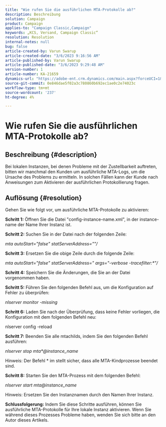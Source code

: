 ```yaml
---
title: "Wie rufen Sie die ausführlichen MTA-Protokolle ab?"
description: Beschreibung
solution: Campaign
product: Campaign
applies-to: "Campaign Classic,Campaign"
keywords: „KCS, Versand, Campaign Classic“
resolution: Resolution
internal-notes: null
bug: false
article-created-by: Varun Swarup
article-created-date: "3/6/2023 9:16:56 AM"
article-published-by: Varun Swarup
article-published-date: "3/6/2023 9:29:48 AM"
version-number: 1
article-number: KA-21659
dynamics-url: "https://adobe-ent.crm.dynamics.com/main.aspx?forceUCI=1&pagetype=entityrecord&etn=knowledgearticle&id=41c4aca0-ffbb-ed11-83ff-6045bd006149"
source-git-commit: 0e846dae5f02a3c780860b692ec1ae0c2e74023c
workflow-type: tm+mt
source-wordcount: '237'
ht-degree: 4%

---
```


# Wie rufen Sie die ausführlichen MTA-Protokolle ab?

## Beschreibung {#description}

Bei lokalen Instanzen, bei denen Probleme mit der Zustellbarkeit auftreten, bitten wir manchmal den Kunden um ausführliche MTA-Logs, um die Ursache des Problems zu ermitteln. In solchen Fällen kann der Kunde nach Anweisungen zum Aktivieren der ausführlichen Protokollierung fragen.

## Auflösung {#resolution}


Gehen Sie wie folgt vor, um ausführliche MTA-Protokolle zu aktivieren:

<b>Schritt 1:</b>
Öffnen Sie die Datei &quot;config-instance-name.xml&quot;, in der instance-name der Name Ihrer Instanz ist.

<b>Schritt 2:</b>
Suchen Sie in der Datei nach der folgenden Zeile:

*mta autoStart=&quot;false&quot; statServerAddress=&quot;&quot;/*

<b>Schritt 3:</b>
Ersetzen Sie die obige Zeile durch die folgende Zeile:

*mta autoStart=&quot;false&quot; statServerAddress=&quot; args=&quot;-verbose -tracefilter:\*&quot;/*

<b>Schritt 4:</b>
Speichern Sie die Änderungen, die Sie an der Datei vorgenommen haben.

<b>Schritt 5:</b>
Führen Sie den folgenden Befehl aus, um die Konfiguration auf Fehler zu überprüfen:

*nlserver monitor -missing*

<b>Schritt 6:</b>
Laden Sie nach der Überprüfung, dass keine Fehler vorliegen, die Konfiguration mit dem folgenden Befehl neu:

nlserver config -reload

<b>Schritt 7:</b>
Beenden Sie alle mtachilds, indem Sie den folgenden Befehl ausführen:

*nlserver stop mta\*@instance_name*

Hinweis: Der Befehl \* im stellt sicher, dass alle MTA-Kindprozesse beendet sind.

<b>Schritt 8:</b>
Starten Sie den MTA-Prozess mit dem folgenden Befehl:

*nlserver start mta@instance_name*

Hinweis: Ersetzen Sie den Instanznamen durch den Namen Ihrer Instanz.

<b>Schlussfolgerung:</b>
Indem Sie diese Schritte ausführen, können Sie ausführliche MTA-Protokolle für Ihre lokale Instanz aktivieren. Wenn Sie während dieses Prozesses Probleme haben, wenden Sie sich bitte an den Autor dieses Artikels.
